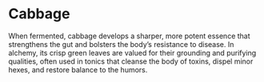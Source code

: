 # Cabbage

When fermented, cabbage develops a sharper, more potent essence that strengthens the gut and bolsters the body’s resistance to disease. In alchemy, its crisp green leaves are valued for their grounding and purifying qualities, often used in tonics that cleanse the body of toxins, dispel minor hexes, and restore balance to the humors.

